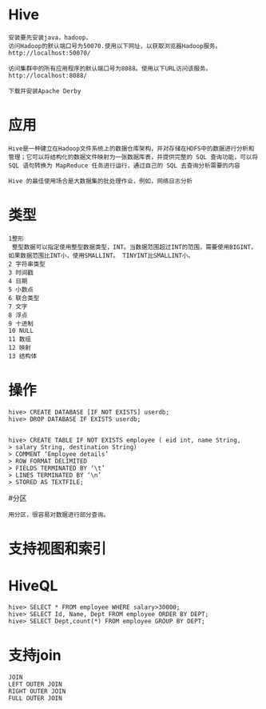 # Hive

	安装要先安装java，hadoop，
	访问Hadoop的默认端口号为50070.使用以下网址，以获取浏览器Hadoop服务。
	http://localhost:50070/

	访问集群中的所有应用程序的默认端口号为8088。使用以下URL访问该服务。
	http://localhost:8088/

	下载并安装Apache Derby


# 应用
	
	Hive是一种建立在Hadoop文件系统上的数据仓库架构，并对存储在HDFS中的数据进行分析和管理；它可以将结构化的数据文件映射为一张数据库表，并提供完整的 SQL 查询功能，可以将 SQL 语句转换为 MapReduce 任务进行运行，通过自己的 SQL 去查询分析需要的内容

	Hive 的最佳使用场合是大数据集的批处理作业，例如，网络日志分析

# 类型

	1整形
	 整型数据可以指定使用整型数据类型，INT。当数据范围超过INT的范围，需要使用BIGINT，如果数据范围比INT小，使用SMALLINT。 TINYINT比SMALLINT小。
	2 字符串类型
	3 时间戳
	4 日期
	5 小数点
	6 联合类型
	7 文字
	8 浮点
	9 十进制
	10 NULL
	11 数组
	12 映射
	13 结构体

# 操作

	hive> CREATE DATABASE [IF NOT EXISTS] userdb;
	hive> DROP DATABASE IF EXISTS userdb;


	hive> CREATE TABLE IF NOT EXISTS employee ( eid int, name String,
	> salary String, destination String)
	> COMMENT ‘Employee details’
	> ROW FORMAT DELIMITED
	> FIELDS TERMINATED BY ‘\t’
	> LINES TERMINATED BY ‘\n’
	> STORED AS TEXTFILE;


#分区

	用分区，很容易对数据进行部分查询。

# 支持视图和索引


# HiveQL

	hive> SELECT * FROM employee WHERE salary>30000;
	hive> SELECT Id, Name, Dept FROM employee ORDER BY DEPT;	
	hive> SELECT Dept,count(*) FROM employee GROUP BY DEPT;

# 支持join

	JOIN
	LEFT OUTER JOIN
	RIGHT OUTER JOIN
	FULL OUTER JOIN
